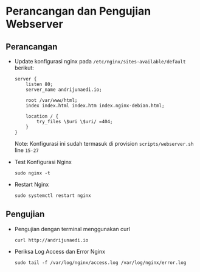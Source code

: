 # Perancangan dan Pengujian Webserver

## Perancangan

- Update konfigurasi nginx pada `/etc/nginx/sites-available/default` berikut:

  ```
  server {
      listen 80;
      server_name andrijunaedi.io;

      root /var/www/html;
      index index.html index.htm index.nginx-debian.html;

      location / {
          try_files \$uri \$uri/ =404;
      }
  }
  ```

  Note: Konfigurasi ini sudah termasuk di provision `scripts/webserver.sh` line `15-27`

- Test Konfigurasi Nginx

  ```
  sudo nginx -t
  ```

- Restart Nginx
  ```
  sudo systemctl restart nginx
  ```

## Pengujian

- Pengujian dengan terminal menggunakan curl

  ```
  curl http://andrijunaedi.io
  ```

- Periksa Log Access dan Error Nginx

  ```
  sudo tail -f /var/log/nginx/access.log /var/log/nginx/error.log

  ```

